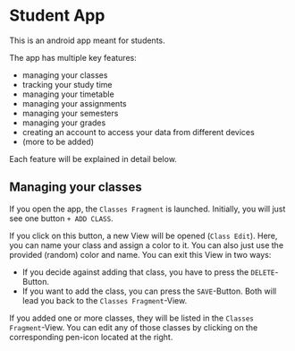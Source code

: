 # Student App

This is an android app meant for students.

The app has multiple key features:
* managing your classes
* tracking your study time
* managing your timetable
* managing your assignments
* managing your semesters
* managing your grades
* creating an account to access your data from different devices
* (more to be added)

Each feature will be explained in detail below.

## Managing your classes

If you open the app, the `Classes Fragment` is launched.
Initially, you will just see one button `+ ADD CLASS`.

If you click on this button, a new View will be opened (`Class Edit`).
Here, you can name your class and assign a color to it. You can also just use the provided (random) color and name.
You can exit this View in two ways:
* If you decide against adding that class, you have to press the `DELETE`-Button.
* If you want to add the class, you can press the `SAVE`-Button.
Both will lead you back to the `Classes Fragment`-View.

If you added one or more classes, they will be listed in the `Classes Fragment`-View.
You can edit any of those classes by clicking on the corresponding pen-icon located at the right.


